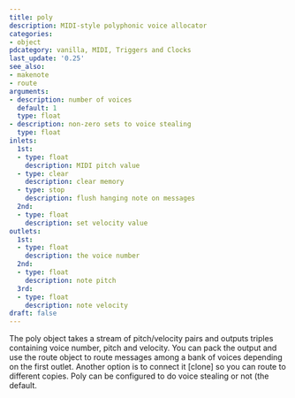 ```yaml
---
title: poly
description: MIDI-style polyphonic voice allocator
categories:
- object
pdcategory: vanilla, MIDI, Triggers and Clocks
last_update: '0.25'
see_also:
- makenote
- route
arguments:
- description: number of voices 
  default: 1
  type: float
- description: non-zero sets to voice stealing
  type: float
inlets:
  1st:
  - type: float
    description: MIDI pitch value
  - type: clear
    description: clear memory
  - type: stop
    description: flush hanging note on messages
  2nd:
  - type: float
    description: set velocity value
outlets:
  1st:
  - type: float
    description: the voice number
  2nd:
  - type: float
    description: note pitch
  3rd:
  - type: float
    description: note velocity
draft: false
---
```

The poly object takes a stream of pitch/velocity pairs and outputs triples containing voice number, pitch and velocity. You can pack the output and use the route object to route messages among a bank of voices depending on the first outlet. Another option is to connect it [clone] so you can route to different copies. Poly can be configured to do voice stealing or not (the default.
